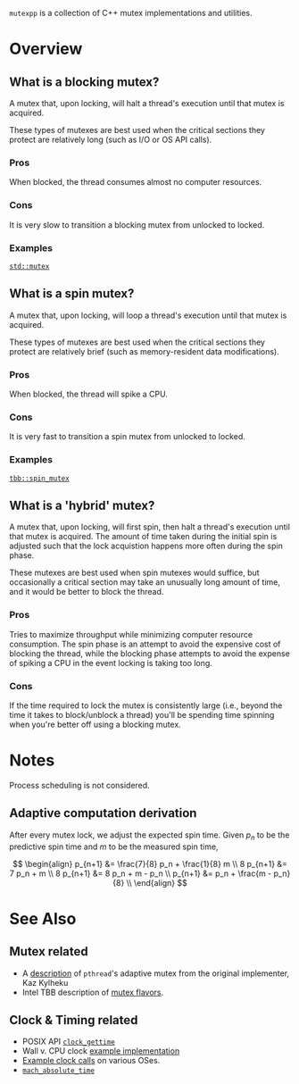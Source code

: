 `mutexpp` is a collection of C++ mutex implementations and utilities.

# Overview

## What is a blocking mutex?

A mutex that, upon locking, will halt a thread's execution until that mutex is acquired.

These types of mutexes are best used when the critical sections they protect are relatively long (such as I/O or OS API calls).

### Pros

When blocked, the thread consumes almost no computer resources.

### Cons

It is very slow to transition a blocking mutex from unlocked to locked.

### Examples

[`std::mutex`](http://en.cppreference.com/w/cpp/thread/mutex)

## What is a spin mutex?

A mutex that, upon locking, will loop a thread's execution until that mutex is acquired.

These types of mutexes are best used when the critical sections they protect are relatively brief (such as memory-resident data modifications).

### Pros

When blocked, the thread will spike a CPU.

### Cons

It is very fast to transition a spin mutex from unlocked to locked.

### Examples

[`tbb::spin_mutex`](https://software.intel.com/en-us/node/506269)

## What is a 'hybrid' mutex?

A mutex that, upon locking, will first spin, then halt a thread's execution until that mutex is acquired. The amount of time taken during the initial spin is adjusted such that the lock acquistion happens more often during the spin phase.

These mutexes are best used when spin mutexes would suffice, but occasionally a critical section may take an unusually long amount of time, and it would be better to block the thread.

### Pros

Tries to maximize throughput while minimizing computer resource consumption. The spin phase is an attempt to avoid the expensive cost of blocking the thread, while the blocking phase attempts to avoid the expense of spiking a CPU in the event locking is taking too long.

### Cons

If the time required to lock the mutex is consistently large (i.e., beyond the time it takes to block/unblock a thread) you'll be spending time spinning when you're better off using a blocking mutex.

# Notes

Process scheduling is not considered.

## Adaptive computation derivation

After every mutex lock, we adjust the expected spin time. Given $p_n$ to be the predictive spin time and $m$ to be the measured spin time, 

$$
\begin{align}
  p_{n+1} &= \frac{7}{8} p_n + \frac{1}{8} m \\
8 p_{n+1} &= 7 p_n + m \\
8 p_{n+1} &= 8 p_n + m - p_n \\
  p_{n+1} &= p_n + \frac{m - p_n}{8} \\
\end{align}
$$

# See Also

## Mutex related

- A [description](http://stackoverflow.com/a/25168942/153535) of `pthread`'s adaptive mutex from the original implementer, Kaz Kylheku
- Intel TBB description of [mutex flavors](https://www.threadingbuildingblocks.org/docs/help/tbb_userguide/Mutex_Flavors.html).

## Clock & Timing related

- POSIX API [`clock_gettime`](http://pubs.opengroup.org/onlinepubs/9699919799/functions/clock_getres.html)
- Wall v. CPU clock [example implementation](http://en.cppreference.com/w/cpp/chrono/c/clock)
- [Example clock calls](http://nadeausoftware.com/articles/2012/04/c_c_tip_how_measure_elapsed_real_time_benchmarking) on various OSes.
- [`mach_absolute_time`](https://developer.apple.com/library/content/qa/qa1398/_index.html)
